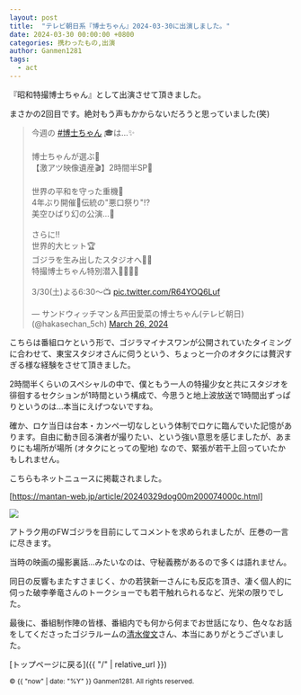 ```yaml
---
layout: post
title:  "テレビ朝日系『博士ちゃん』2024-03-30に出演しました。"
date: 2024-03-30 00:00:00 +0800
categories: 携わったもの,出演
author: Ganmen1281
tags:
  - act
---
```

『昭和特撮博士ちゃん』として出演させて頂きました。

<!--description-->

まさかの2回目です。絶対もう声もかからないだろうと思っていました(笑)

<blockquote class="twitter-tweet" data-media-max-width="560"><p lang="ja" dir="ltr">今週の <a href="https://twitter.com/hashtag/%E5%8D%9A%E5%A3%AB%E3%81%A1%E3%82%83%E3%82%93?src=hash&amp;ref_src=twsrc%5Etfw">#博士ちゃん</a> 🎓は…✨<br><br>博士ちゃんが選ぶ💫<br>【激アツ映像遺産🎬】2時間半SP👀<br><br>世界の平和を守った重機🚜<br>4年ぶり開催👺伝統の&quot;悪口祭り&quot;⁉️<br>美空ひばり幻の公演…👗<br><br>さらに‼️<br>世界的大ヒット🏆<br>ゴジラを生み出したスタジオへ🦖✨<br>特撮博士ちゃん特別潜入👩‍🎓🧑‍🎓<br><br>3/30(土)よる6:30～📺 <a href="https://t.co/R64YOQ6Luf">pic.twitter.com/R64YOQ6Luf</a></p>&mdash; サンドウィッチマン＆芦田愛菜の博士ちゃん(テレビ朝日) (@hakasechan_5ch) <a href="https://twitter.com/hakasechan_5ch/status/1772549107233743269?ref_src=twsrc%5Etfw">March 26, 2024</a></blockquote> <script async src="https://platform.twitter.com/widgets.js" charset="utf-8"></script>

こちらは番組ロケという形で、ゴジラマイナスワンが公開されていたタイミングに合わせて、東宝スタジオさんに伺うという、ちょっと一介のオタクには贅沢すぎる様な経験をさせて頂きました。

2時間半くらいのスペシャルの中で、僕ともう一人の特撮少女と共にスタジオを徘徊するセクションが1時間という構成で、今思うと地上波放送で1時間出ずっぱりというのは...本当にえげつないですね。

確か、ロケ当日は台本・カンペ一切なしという体制でロケに臨んでいた記憶があります。自由に動き回る演者が撮りたい、という強い意思を感じましたが、あまりにも場所が場所 (オタクにとっての聖地) なので、緊張が若干上回っていたかもしれません。

こちらもネットニュースに掲載されました。

[https://mantan-web.jp/article/20240329dog00m200074000c.html]

![]({{site.baseurl}}/assets/img/hakase2.jpg)

アトラク用のFWゴジラを目前にしてコメントを求められましたが、圧巻の一言に尽きます。

当時の映画の撮影裏話...みたいなのは、守秘義務があるので多くは語れません。

同日の反響もまたすさまじく、かの若狭新一さんにも反応を頂き、凄く個人的に伺った破李拳竜さんのトークショーでも若干触れられるなど、光栄の限りでした。

最後に、番組制作陣の皆様、番組内でも何から何までお世話になり、色々なお話をしてくださったゴジラルームの[清水俊文]さん、本当にありがとうございました。

 [トップページに戻る]({{ "/" | relative_url }})

[清水俊文]: https://x.com/nmakapa
[三池敏夫]:   https://x.com/MiikeTmkaa
[https://mantan-web.jp/article/20240329dog00m200074000c.html]: https://mantan-web.jp/article/20240329dog00m200074000c.html
[jekyll-talk]: https://talk.jekyllrb.com/

<p><small>&copy; {{ "now" | date: "%Y" }} Ganmen1281. All rights reserved.</small></p>